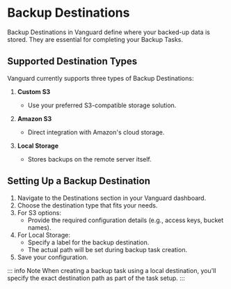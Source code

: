 # Backup Destinations

Backup Destinations in Vanguard define where your backed-up data is stored. They are essential for completing your Backup Tasks.

## Supported Destination Types

Vanguard currently supports three types of Backup Destinations:

1. **Custom S3**
    - Use your preferred S3-compatible storage solution.

2. **Amazon S3**
    - Direct integration with Amazon's cloud storage.

3. **Local Storage**
    - Stores backups on the remote server itself.

## Setting Up a Backup Destination

1. Navigate to the Destinations section in your Vanguard dashboard.
2. Choose the destination type that fits your needs.
3. For S3 options:
    - Provide the required configuration details (e.g., access keys, bucket names).
4. For Local Storage:
    - Specify a label for the backup destination.
    - The actual path will be set during backup task creation.
5. Save your configuration.

::: info Note
When creating a backup task using a local destination, you'll specify the exact destination path as part of the task setup.
:::